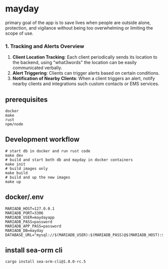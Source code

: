 # mayday

primary goal of the app is to save lives when people are outside alone, protection, and vigilance without being too overwhelming or limiting the scope of use.

### 1. **Tracking and Alerts Overview**

1. **Client Location Tracking**: Each client periodically sends its location to the backend, using "what3words" the location can be easily communicated verbally.
2. **Alert Triggering**: Clients can trigger alerts based on certain conditions.
3. **Notification of Nearby Clients**: When a client triggers an alert, notify nearby clients and integrations such custom contacts or EMS services.

## prerequisites
    docker
    make
    rust
    npm/node

## Development workflow
    # start db in docker and run rust code 
    make dev
    # build and start both db and mayday in docker containers
    make init
    # build images only
    make build
    # build and up the new images
    make up 

## docker/.env
```dotenv
MARIADB_HOST=127.0.0.1
MARIADB_PORT=3306
MARIADB_USER=maydayapp
MARIADB_PASS=password
MARIADB_APP_PASS=password
MARIADB_DB=mayday
DATABASE_URL="mysql://$(MARIADB_USER):$(MARIADB_PASS)@$(MARIADB_HOST):$(MARIADB_PORT)/$(MARIADB_DB)"
```
## install sea-orm cli
    cargo install sea-orm-cli@1.0.0-rc.5

